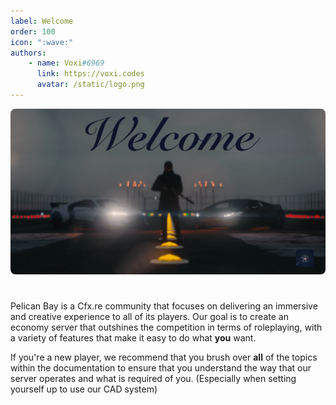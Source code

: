 ```yaml
---
label: Welcome
order: 100
icon: ":wave:"
authors:
    - name: Voxi#6969
      link: https://voxi.codes
      avatar: /static/logo.png
---
```

![](/static/images/welcome.png)

#

Pelican Bay is a Cfx.re community that focuses on delivering an immersive and creative experience to all of its players. Our goal is to create an economy server that outshines the competition in terms of roleplaying, with a variety of features that make it easy to do what **you** want.

If you're a new player, we recommend that you brush over **all** of the topics within the documentation to ensure that you understand the way that our server operates and what is required of you. (Especially when setting yourself up to use our CAD system)